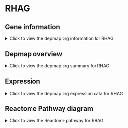 <h1>RHAG</h1>

<h2>Gene information</h2>
<details>
  <summary>Click to view the depmap.org information for RHAG</summary>
  <p><a href="https://depmap.org/portal/gene/RHAG?tab=about" target="_BLANK">Open page in a new tab...</a></p>
  <iframe src="https://depmap.org/portal/gene/RHAG?tab=about" style="border:none;width:100%;height:800px"></iframe>
</details>

<h2>Depmap overview</h2>
<details>
  <summary>Click to view the depmap.org summary for RHAG</summary>
  <p><a href="https://depmap.org/portal/gene/RHAG?tab=overview" target="_BLANK">Open page in a new tab...</a></p>
  <iframe src="https://depmap.org/portal/gene/RHAG?tab=overview" style="border:none;width:100%;height:800px"></iframe>
</details>

<h2>Expression</h2>
<details>
  <summary>Click to view the depmap.org expression data for RHAG</summary>
  <p><a href="https://depmap.org/portal/gene/RHAG?tab=characterization" target="_BLANK">Open page in a new tab...</a></p>
  <iframe src="https://depmap.org/portal/gene/RHAG?tab=characterization" style="border:none;width:100%;height:800px"></iframe>
</details>



<h2>Reactome Pathway diagram</h2>
<details>
  <summary>Click to view the Reactome pathway for RHAG</summary>
  <p><a href="https://reactome.org/PathwayBrowser/#/R-HSA-5619042" target="_BLANK">Open page in a new tab...</a></p>
  <p>Defective RHAG causes regulator type Rh-null hemolytic anemia (RHN)</p>
<iframe src="https://reactome.org/PathwayBrowser/#/R-HSA-5619042" style="border:none;width:100%;height:800px"></iframe>
</details>



